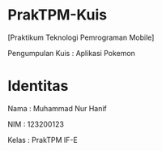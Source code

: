 # PrakTPM-Kuis
[Praktikum Teknologi Pemrograman Mobile]

Pengumpulan Kuis : Aplikasi Pokemon

# Identitas
Nama : Muhammad Nur Hanif

NIM : 123200123

Kelas : PrakTPM IF-E
